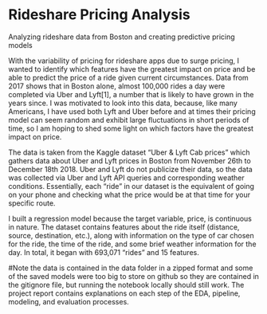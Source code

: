# Rideshare Pricing Analysis
Analyzing rideshare data from Boston and creating predictive pricing models


With the variability of pricing for rideshare apps due to surge pricing, I wanted to identify which features have the greatest impact on price and be able to predict the price of a ride given current circumstances. Data from 2017 shows that in Boston alone, almost 100,000 rides a day were completed via Uber and Lyft[1], a number that is likely to have grown in the years since. I was motivated to look into this data, because, like many Americans, I have used both Lyft and Uber before and at times their pricing model can seem random and exhibit large fluctuations in short periods of time, so I am hoping to shed some light on which factors have the greatest impact on price. 

The data is taken from the Kaggle dataset “Uber & Lyft Cab prices” which gathers data about Uber and Lyft prices in Boston from November 26th to December 18th 2018. Uber and Lyft do not publicize their data, so the data was collected via Uber and Lyft API queries and corresponding weather conditions. Essentially, each “ride” in our dataset is the equivalent of going on your phone and checking what the price would be at that time for your specific route. 

I built a regression model because the target variable, price, is continuous in nature. The dataset contains features about the ride itself (distance, source, destination, etc.), along with information on the type of car chosen for the ride, the time of the ride, and some brief weather information for the day.  In total, it began with 693,071 “rides” and 15 features. 

#Note the data is contained in the data folder in a zipped format and some of the saved models were too big to store on github so they are contained in the gitignore file, but running the notebook locally should still work. The project report contains explanations on each step of the EDA, pipeline, modeling, and evaluation processes.
